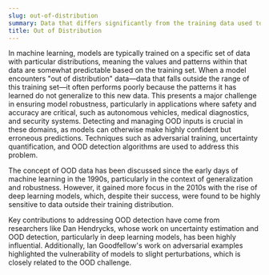 ```yaml
---
slug: out-of-distribution
summary: Data that differs significantly from the training data used to train a machine learning model, leading to unreliable or inaccurate predictions.
title: Out of Distribution
---
```


In machine learning, models are typically trained on a specific set of data with particular distributions, meaning the values and patterns within that data are somewhat predictable based on the training set. When a model encounters "out of distribution" data—data that falls outside the range of this training set—it often performs poorly because the patterns it has learned do not generalize to this new data. This presents a major challenge in ensuring model robustness, particularly in applications where safety and accuracy are critical, such as autonomous vehicles, medical diagnostics, and security systems. Detecting and managing OOD inputs is crucial in these domains, as models can otherwise make highly confident but erroneous predictions. Techniques such as adversarial training, uncertainty quantification, and OOD detection algorithms are used to address this problem.

The concept of OOD data has been discussed since the early days of machine learning in the 1990s, particularly in the context of generalization and robustness. However, it gained more focus in the 2010s with the rise of deep learning models, which, despite their success, were found to be highly sensitive to data outside their training distribution.

Key contributions to addressing OOD detection have come from researchers like Dan Hendrycks, whose work on uncertainty estimation and OOD detection, particularly in deep learning models, has been highly influential. Additionally, Ian Goodfellow's work on adversarial examples highlighted the vulnerability of models to slight perturbations, which is closely related to the OOD challenge.

